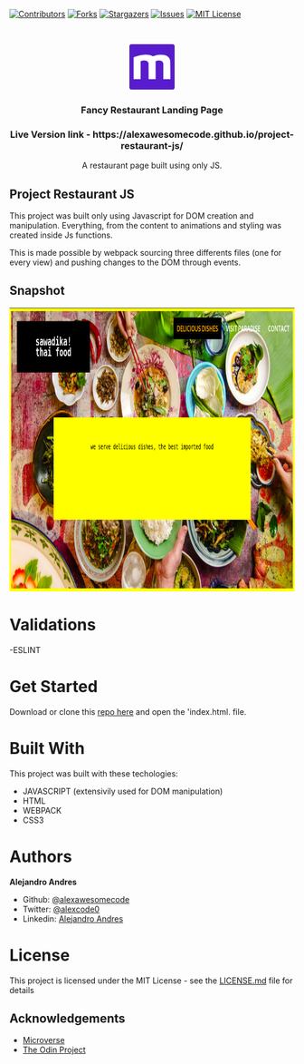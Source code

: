 
[![Contributors][contributors-shield]][contributors-url]
[![Forks][forks-shield]][forks-url]
[![Stargazers][stars-shield]][stars-url]
[![Issues][issues-shield]][issues-url]
[![MIT License][license-shield]][license-url]

<br/>
<p align="center">
  <a href="https://www.microverse.org/">
    <img src="src/asset/microverse.png" alt="Logo" width="80" height="80">
  </a>

  <h3 align="center">
    Fancy Restaurant Landing Page
  </h3>

  <h3 align="center">
	 Live Version link - https://alexawesomecode.github.io/project-restaurant-js/
  </h3>

  <p align="center">
   A restaurant page built using only JS.
    <br />

  </p>
</p>

## Project Restaurant JS

This project was built only using Javascript for DOM creation and manipulation. Everything, from the content to animations and styling was created inside Js functions.

This is made possible by webpack sourcing three differents files (one for every view) and pushing changes to the DOM through events.

## Snapshot
<img src="src/asset/snapshot.jpg" alt="screenshot" width="800" height="500">


# Validations

-ESLINT

# Get Started

Download or clone this [repo here](https://github.com/alexawesomecode/project-restaurant-js) and open the 'index.html. file.

# Built With

This project was built with these techologies:

* JAVASCRIPT (extensivily used for DOM manipulation)
* HTML
* WEBPACK
* CSS3

# Authors


**Alejandro Andres**

- Github: [@alexawesomecode](https://github.com/alexawesomecode)
- Twitter: [@alexcode0](https://twitter.com/alexcode0)
- Linkedin: [Alejandro Andres](https://www.linkedin.com/in/alejandro-andres-126592191/)

# License

This project is licensed under the MIT License - see the [LICENSE.md](LICENSE.md) file for details

<!-- ACKNOWLEDGEMENTS -->
## Acknowledgements
* [Microverse](https://www.microverse.org/)
* [The Odin Project](https://www.theodinproject.com/)

<!-- MARKDOWN LINKS & IMAGES -->
<!-- https://www.markdownguide.org/basic-syntax/#reference-style-links -->
[contributors-shield]: https://img.shields.io/github/contributors/alexawesomecode/project-js-tic-tac-toe.svg?style=flat-square
[contributors-url]: https://github.com/alexawesomecode/project-js-tic-tac-toe/graphs/contributors
[forks-shield]: https://img.shields.io/github/forks/alexawesomecode/project-js-tic-tac-toe
[forks-url]: https://github.com/alexawesomecode/project-js-tic-tac-toe/network/members
[stars-shield]: https://img.shields.io/github/stars/alexawesomecode/project-js-tic-tac-toe
[stars-url]: https://github.com/alexawesomecode/project-js-tic-tac-toe/stargazers
[issues-shield]: https://img.shields.io/github/issues/alexawesomecode/project-js-tic-tac-toe
[issues-url]: https://github.com/alexawesomecode/project-js-tic-tac-toe/issues
[license-shield]: https://img.shields.io/github/license/alexawesomecode/project-js-tic-tac-toe
[license-url]: https://github.com/alexawesomecode/project-js-tic-tac-toe/blob/master/LICENSE.txt
